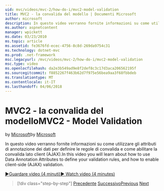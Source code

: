 ```yaml
---
uid: mvc/videos/mvc-2/how-do-i/mvc2-model-validation
title: MVC2 - la convalida del modello | Documenti Microsoft
author: microsoft
description: In questo video verranno fornite informazioni su come utilizzare gli attributi di annotazione dei dati per definire le regole di convalida e come abilitare la convalida lato client (AJAX).
ms.author: aspnetcontent
manager: wpickett
ms.date: 03/23/2010
ms.topic: article
ms.assetid: fe3676fd-ecec-4756-8c8d-269da9754c31
ms.technology: dotnet-mvc
ms.prod: .net-framework
msc.legacyurl: /mvc/videos/mvc-2/how-do-i/mvc2-model-validation
msc.type: video
ms.openlocfilehash: da2e3b549ad9e8f2def8c3c17d3aca206562195f
ms.sourcegitcommit: f8852267f463b62d7f975e56bea9aa3f68fbbdeb
ms.translationtype: MT
ms.contentlocale: it-IT
ms.lasthandoff: 04/06/2018
---
```

<a name="mvc2---model-validation"></a><span data-ttu-id="75666-103">MVC2 - la convalida del modello</span><span class="sxs-lookup"><span data-stu-id="75666-103">MVC2 - Model Validation</span></span>
====================
<span data-ttu-id="75666-104">by [Microsoft](https://github.com/microsoft)</span><span class="sxs-lookup"><span data-stu-id="75666-104">by [Microsoft](https://github.com/microsoft)</span></span>

<span data-ttu-id="75666-105">In questo video verranno fornite informazioni su come utilizzare gli attributi di annotazione dei dati per definire le regole di convalida e come abilitare la convalida lato client (AJAX).</span><span class="sxs-lookup"><span data-stu-id="75666-105">In this video you will learn about how to use Data Annotation Attributes to define your validation rules, and how to enable client-side (AJAX) validation.</span></span>

[<span data-ttu-id="75666-106">&#9654;Guardare video (4 minuti)</span><span class="sxs-lookup"><span data-stu-id="75666-106">&#9654; Watch video (4 minutes)</span></span>](https://channel9.msdn.com/Blogs/ASP-NET-Site-Videos/mvc2-model-validation)

> [!div class="step-by-step"]
> <span data-ttu-id="75666-107">[Precedente](mvc2-stronglytyped-helpers.md)
> [Successivo](mvc2-template-customization.md)</span><span class="sxs-lookup"><span data-stu-id="75666-107">[Previous](mvc2-stronglytyped-helpers.md)
[Next](mvc2-template-customization.md)</span></span>
